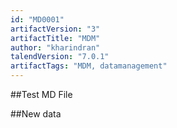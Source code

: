 ```yaml
---
id: "MD0001"
artifactVersion: "3"
artifactTitle: "MDM"
author: "kharindran"
talendVersion: "7.0.1"
artifactTags: "MDM, datamanagement"
---
```


##Test MD File

##New data
